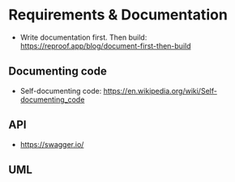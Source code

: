 # Requirements & Documentation


* Write documentation first. Then build: https://reproof.app/blog/document-first-then-build

## Documenting code
* Self-documenting code: https://en.wikipedia.org/wiki/Self-documenting_code

## API
* https://swagger.io/


## UML
